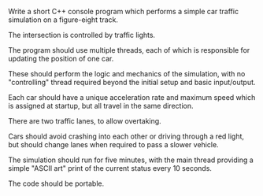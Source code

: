 Write a short C++ console program which performs a simple car traffic simulation on a figure-eight track.

The intersection is controlled by traffic lights.

The program should use multiple threads, each of which is responsible for updating the position of one car.

These should perform the logic and mechanics of the simulation, with no "controlling" thread required beyond the initial setup and basic input/output.

Each car should have a unique acceleration rate and maximum speed which is assigned at startup, but all travel in the same direction.

There are two traffic lanes, to allow overtaking.

Cars should avoid crashing into each other or driving through a red light, but should change lanes when required to pass a slower vehicle.

The simulation should run for five minutes, with the main thread providing a simple "ASCII art" print of the current status every 10 seconds.

The code should be portable.
